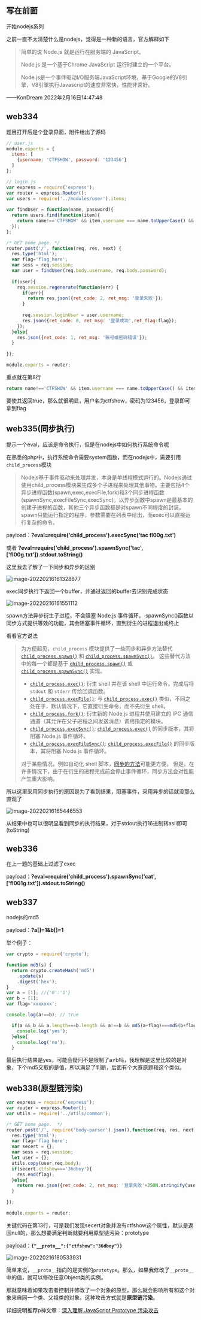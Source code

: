 ## 写在前面

开始nodejs系列

之前一直不太清楚什么是nodejs，觉得是一种新的语言，官方解释如下

>简单的说 Node.js 就是运行在服务端的 JavaScript。
>
>Node.js 是一个基于Chrome JavaScript 运行时建立的一个平台。
>
>Node.js是一个事件驱动I/O服务端JavaScript环境，基于Google的V8引擎，V8引擎执行Javascript的速度非常快，性能非常好。

——KonDream 2022年2月16日14:47:48

## web334

题目打开后是个登录界面，附件给出了源码

```js
// user.js
module.exports = {
  items: [
    {username: 'CTFSHOW', password: '123456'}
  ]
};
```

```js
// login.js
var express = require('express');
var router = express.Router();
var users = require('../modules/user').items;
 
var findUser = function(name, password){
  return users.find(function(item){
    return name!=='CTFSHOW' && item.username === name.toUpperCase() && item.password === password;
  });
};

/* GET home page. */
router.post('/', function(req, res, next) {
  res.type('html');
  var flag='flag_here';
  var sess = req.session;
  var user = findUser(req.body.username, req.body.password);
 
  if(user){
    req.session.regenerate(function(err) {
      if(err){
        return res.json({ret_code: 2, ret_msg: '登录失败'});        
      }
       
      req.session.loginUser = user.username;
      res.json({ret_code: 0, ret_msg: '登录成功',ret_flag:flag});              
    });
  }else{
    res.json({ret_code: 1, ret_msg: '账号或密码错误'});
  }  
  
});

module.exports = router;
```

重点就在第8行

```js
return name!=='CTFSHOW' && item.username === name.toUpperCase() && item.password === password;
```

要使其返回true，那么就很明显，用户名为ctfshow，密码为123456，登录即可拿到flag

## web335(同步执行)

提示一个eval，应该是命令执行，但是在nodejs中如何执行系统命令呢

在熟悉的php中，执行系统命令需要system函数，而在nodejs中，需要引用`child_process`模块

>Nodejs基于事件驱动来处理并发，本身是单线程模式运行的。Nodejs通过使用child_process模块来生成多个子进程来处理其他事物。主要包括4个异步进程函数(spawn,exec,execFile,fork)和3个同步进程函数(spawnSync,execFileSync,execSync)。以异步函数中spawn是最基本的创建子进程的函数，其他三个异步函数都是对spawn不同程度的封装。spawn只能运行指定的程序，参数需要在列表中给出，而exec可以直接运行复杂的命令。

payload：**?eval=require('child_process').execSync('tac fl00g.txt')**

或者 **?eval=require('child_process').spawnSync('tac',['fl00g.txt']).stdout.toString()**

这里我去了解了一下同步和异步的区别

![image-20220216161328877](image/ctfshow-nodejs(334-344)/image-20220216161328877.png)

exec同步执行下返回一个buffer，并通过返回的buffer去识别完成状态

![image-20220216161551112](image/ctfshow-nodejs(334-344)/image-20220216161551112.png)

spawn方法异步衍生子进程，不会阻塞 Node.js 事件循环。 spawnSync()函数以同步方式提供等效的功能，其会阻塞事件循环，直到衍生的进程退出或终止

看看官方说法

>为方便起见，`child_process` 模块提供了一些同步和异步方法替代 [`child_process.spawn()`](http://nodejs.cn/api/child_process.html#child_processspawncommand-args-options) 和 [`child_process.spawnSync()`](http://nodejs.cn/api/child_process.html#child_processspawnsynccommand-args-options)。 这些替代方法中的每一个都是基于 [`child_process.spawn()`](http://nodejs.cn/api/child_process.html#child_processspawncommand-args-options) 或 [`child_process.spawnSync()`](http://nodejs.cn/api/child_process.html#child_processspawnsynccommand-args-options) 实现。
>
>- [`child_process.exec()`](http://nodejs.cn/api/child_process.html#child_processexeccommand-options-callback): 衍生 shell 并在该 shell 中运行命令，完成后将 `stdout` 和 `stderr` 传给回调函数。
>- [`child_process.execFile()`](http://nodejs.cn/api/child_process.html#child_processexecfilefile-args-options-callback): 与 [`child_process.exec()`](http://nodejs.cn/api/child_process.html#child_processexeccommand-options-callback) 类似，不同之处在于，默认情况下，它直接衍生命令，而不先衍生 shell。
>- [`child_process.fork()`](http://nodejs.cn/api/child_process.html#child_processforkmodulepath-args-options): 衍生新的 Node.js 进程并使用建立的 IPC 通信通道（其允许在父子进程之间发送消息）调用指定的模块。
>- [`child_process.execSync()`](http://nodejs.cn/api/child_process.html#child_processexecsynccommand-options): [`child_process.exec()`](http://nodejs.cn/api/child_process.html#child_processexeccommand-options-callback) 的同步版本，其将阻塞 Node.js 事件循环。
>- [`child_process.execFileSync()`](http://nodejs.cn/api/child_process.html#child_processexecfilesyncfile-args-options): [`child_process.execFile()`](http://nodejs.cn/api/child_process.html#child_processexecfilefile-args-options-callback) 的同步版本，其将阻塞 Node.js 事件循环。
>
>对于某些情况，例如自动化 shell 脚本，[同步的方法](http://nodejs.cn/api/child_process.html#synchronous-process-creation)可能更方便。 但是，在许多情况下，由于在衍生的进程完成前会停止事件循环，同步方法会对性能产生重大影响。

所以这里采用同步执行的原因是为了看到结果，阻塞事件，采用异步的话就没那么直观了

![image-20220216165446553](image/ctfshow-nodejs(334-344)/image-20220216165446553.png)

从结果中也可以很明显看到同步的执行结果，对于stdout执行16进制转asii即可(toString)

## web336

在上一题的基础上过滤了exec

payload：**?eval=require('child_process').spawnSync('cat', ['fl001g.txt']).stdout.toString()**

## web337

nodejs的md5

payload：**?a[]=1&b[]=1**

举个例子：

```js
var crypto = require('crypto');

function md5(s) {
  return crypto.createHash('md5')
    .update(s)
    .digest('hex');
}
var a = [1]; //{'0':'1'}
var b = [1];
var flag='xxxxxxx';

console.log(a!==b);	// true

  if(a && b && a.length===b.length && a!==b && md5(a+flag)===md5(b+flag)){
  	console.log('yes');
  }else{
  	console.log('no');
  }
```

最后执行结果是yes，可能会疑问不是限制了a≠b吗，我理解是这里比较的是对象，下个md5又取的是值，所以满足了判断，后面有个大赛原题和这个类似。

## web338(原型链污染)

```js
var express = require('express');
var router = express.Router();
var utils = require('../utils/common');

/* GET home page.  */
router.post('/', require('body-parser').json(),function(req, res, next) {
  res.type('html');
  var flag='flag_here';
  var secert = {};
  var sess = req.session;
  let user = {};
  utils.copy(user,req.body);
  if(secert.ctfshow==='36dboy'){
    res.end(flag);
  }else{
    return res.json({ret_code: 2, ret_msg: '登录失败'+JSON.stringify(user)});  
  }
  
});

module.exports = router;
```

关键代码在第13行，可是我们发现secert对象并没有ctfshow这个属性，默认是返回null的，那么想要满足判断就要利用原型链污染：prototype

payload：**``{"__proto__":{"ctfshow":"36dboy"}}``**

![image-20220216180533931](image/ctfshow-nodejs(334-344)/image-20220216180533931.png)

简单来说，`__proto__`指向的是实例的`prototype`。那么，如果我修改了`__proto__`中的值，就可以修改任意Object类的实例。

那就意味着如果攻击者控制并修改了一个对象的原型，那么就会影响所有和这个对象来自同一个类、父祖类的对象。这种攻击方式就是**原型链污染**。

详细说明推荐p神文章：[深入理解 JavaScript Prototype 污染攻击](https://www.leavesongs.com/PENETRATION/javascript-prototype-pollution-attack.html#0x02-javascript)

